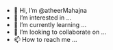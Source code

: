 - 👋 Hi, I’m @atheerMahajna
- 👀 I’m interested in ...
- 🌱 I’m currently learning ...
- 💞️ I’m looking to collaborate on ...
- 📫 How to reach me ...

<!---
atheerMahajna/atheerMahajna is a ✨ special ✨ repository because its `README.md` (this file) appears on your GitHub profile.
You can click the Preview link to take a look at your changes.
--->
